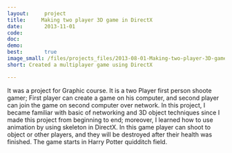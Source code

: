 ```yaml
---
layout:     project
title:     Making two player 3D game in DirectX
date:       2013-11-01
code:
doc:
demo:
best:       true
image_small: /files/projects_files/2013-08-01-Making-two-player-3D-game-in-DirectX.png
short: Created a multiplayer game using DirectX

---
```

It was a project for Graphic course. It is a two Player first person shoote gamer; First player can create a game on his computer, and second player can join the game on second computer over network. In this project, I became familiar with basic of networking and 3D object techniques since I made this project from beginning to end; moreover, I learned how to use animation by using skeleton in DirectX. In this game player can shoot to object or other players, and they will be destroyed after their health was finished. The game starts in Harry Potter quidditch field.
